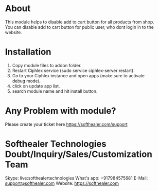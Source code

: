 About
============
This module helps to disable add to cart button for all products from shop. You can disable add to cart button for public user, who dont login in to the website.

Installation
============
1) Copy module files to addon folder.
2) Restart Ciphlex service (sudo service ciphlex-server restart).
3) Go to your Ciphlex instance and open apps (make sure to activate debug mode).
4) click on update app list.
5) search module name and hit install button.

Any Problem with module?
=====================================
Please create your ticket here https://softhealer.com/support

Softhealer Technologies Doubt/Inquiry/Sales/Customization Team
=====================================
Skype: live:softhealertechnologies
What's app: +917984575681
E-Mail: support@softhealer.com
Website: https://softhealer.com
